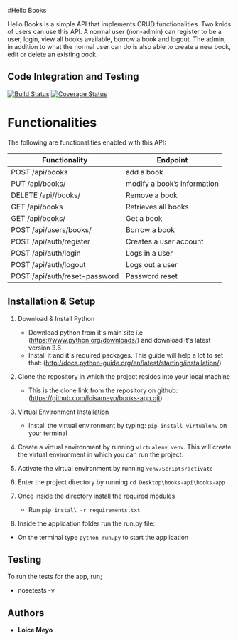 #Hello Books

Hello Books is a simple API that implements CRUD functionalities. Two knids of users can use this API. A normal user (non-admin) can register to be a user, login, view all books available, borrow a book and logout. The admin, in addition to what the normal user can do is also able to create a new book, edit or delete an existing book. 

## Code Integration and Testing

[![Build Status](https://travis-ci.org/loisameyo/books-app.svg?branch=development)](https://travis-ci.org/loisameyo/books-app)
[![Coverage Status](https://coveralls.io/repos/github/loisameyo/books-app/badge.svg?branch=master)](https://coveralls.io/github/loisameyo/books-app?branch=master)


# Functionalities

The following are functionalities enabled with this API:

Functionality                       |Endpoint
------------------------------------|------------------------------
|POST  /api/books                   | add a book                  |
|PUT /api/books/<bookId>            | modify a book’s information |
|DELETE /api//books/<bookId>        | Remove a book               |
|GET  /api/books                    | Retrieves all books         |
|GET  /api/books/<bookId>           | Get a book                  |
|POST  /api/users/books/<bookId>    | Borrow a book               |
|POST /api/auth/register            | Creates a user account      |
|POST /api/auth/login               | Logs in a user              |
|POST /api/auth/logout              | Logs out a user             |
|POST /api/auth/reset-password      | Password reset              |

## Installation & Setup

1. Download & Install Python
 	* Download python from it's main site i.e (https://www.python.org/downloads/) and download it's latest version 3.6
    * Install it and it's required packages. This guide will help a lot to set that: (http://docs.python-guide.org/en/latest/starting/installation/)

2. Clone the repository in which the project resides into your local machine
 	* This is the clone link from the repository on github: (https://github.com/loisameyo/books-app.git)

3. Virtual Environment Installation
 	* Install the virtual environment by typing: `pip install virtualenv` on your terminal
4. Create a virtual environment by running `virtualenv venv`. This will create the virtual environment in which you can run the project.
5. Activate the virtual environment by running `venv/Scripts/activate`
6. Enter the project directory by running `cd Desktop\books-api\books-app`
7. Once inside the directory install the required modules
 	* Run `pip install -r requirements.txt`
8. Inside the application folder run the run.py file:
 * On the terminal type `python run.py` to start the application

## Testing
To run the tests for the app, run;

* nosetests -v


## Authors

* **Loice Meyo**

